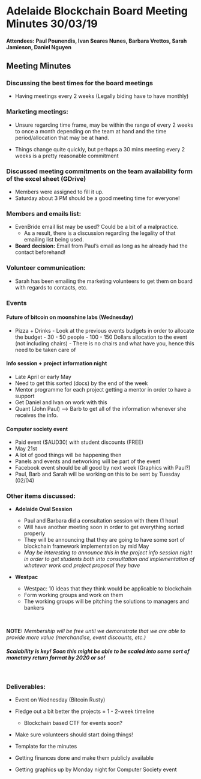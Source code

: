 ﻿
# Adelaide Blockchain Board Meeting Minutes 30/03/19
#### Attendees: Paul Pounendis, Ivan Seares Nunes, Barbara Vrettos, Sarah Jamieson, Daniel Nguyen
## Meeting Minutes
### Discussing the best times for the board meetings
-	Having meetings every 2 weeks (Legally biding have to have monthly)
### Marketing meetings: 
-	Unsure regarding time frame, may be within the range of every 2 weeks to once a month depending on the team at hand and the time period/allocation that may be at hand.

-	Things change quite quickly, but perhaps a 30 mins meeting every 2 weeks is a pretty reasonable commitment

### Discussed meeting commitments on the team availability form of the excel sheet (GDrive)
- Members were assigned to fill it up.
- 	Saturday about 3 PM should be a good meeting time for everyone!

### Members and emails list: 
-	EvenBride email list may be used? Could be a bit of a malpractice.
	- 	As a result, there is a discussion regarding the legality of that emailing list being used.
- **Board decision:**  Email from Paul’s email as long as he already had the contact beforehand! 

### Volunteer communication:
- Sarah has been emailing the marketing volunteers to get them on board with regards to contacts, etc.

### Events
#### Future of bitcoin on moonshine labs (Wednesday)
   - Pizza + Drinks
	- Look at the previous events budgets in order to allocate the budget
	- 30 - 50 people
	- 100 - 150 Dollars allocation to the event (not including chairs)
	- There is no chairs and what have you, hence this need to be taken care of 


#### Info session + project information night
- Late April or early May
- Need to get this sorted (docs) by the end of the week
- Mentor programme for each project getting a mentor in order to have a support
- Get Daniel and Ivan on work with this
- Quant (John Paul) --> Barb to get all of the information whenever she receives the info.

#### Computer society event
- Paid event ($AUD30) with student discounts (FREE) 
- May 21st 
- A lot of good things will be happening then 
- Panels and events and networking will be part of the event
- Facebook event should be all good by next week (Graphics with Paul?)
- Paul, Barb and Sarah will be working on this to be sent by Tuesday (02/04)

### Other items discussed:

-  **Adelaide Oval Session**
	-  Paul and Barbara did a consultation session with them (1 hour)
	- Will have another meeting soon in order to get everything sorted properly
	-  They will be announcing that they are going to have some sort of blockchain framework implementation by mid May
	- _May be interesting to announce this in the project info session night in order to get students both into consultation and implementation of whatever work and project proposal they have_

-  **Westpac**
	- Westpac: 10 ideas that they think would be applicable to blockchain 
	- Form working groups and work on them 
	- The working groups will be pitching the solutions to managers and bankers

<br />

**NOTE:** _Membership will be free until we demonstrate that we are able to provide more value (merchandise, event discounts, etc.)_


#### _**Scalability is key! Soon this might be able to be scaled into some sort of monetary return format by 2020 or so!**_

<br /> 

### Deliverables:
 - Event on Wednesday (Bitcoin Rusty)

- Fledge out a bit better the projects  =  1 - 2-week timeline
	-  Blockchain based CTF for events soon?
- Make sure volunteers should start doing things!
- Template for the minutes

- Getting finances done and make them publicly available

- Getting graphics up by Monday night for Computer Society event
